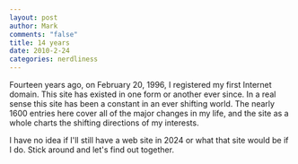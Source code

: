 ```yaml
--- 
layout: post
author: Mark
comments: "false"
title: 14 years
date: 2010-2-24
categories: nerdliness
---
```

Fourteen years ago, on February 20, 1996, I registered my first Internet domain. This site has existed in one form or another ever since. In a real sense this site has been a constant in an ever shifting world. The nearly 1600 entries here cover all of the major changes in my life, and the site as a whole charts the shifting directions of my interests.

I have no idea if I'll still have a web site in 2024 or what that site would be if I do. Stick around and let's find out together.
